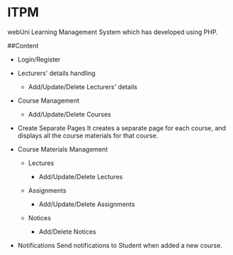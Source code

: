# ITPM

webUni Learning Management System which has developed using PHP.

##Content

* Login/Register

* Lecturers' details handling
	* Add/Update/Delete Lecturers' details
	
* Course Management
	* Add/Update/Delete Courses
	
* Create Separate Pages
	It creates a separate page for each course, and displays all the course materials for that course.
	
* Course Materials Management
	* Lectures
		* Add/Update/Delete Lectures
	
	* Assignments
		* Add/Update/Delete Assignments
	
	* Notices
		* Add/Delete Notices
		
* Notifications
	Send notifications to Student when added a new course.